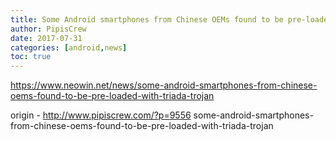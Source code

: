 ```yaml
---
title: Some Android smartphones from Chinese OEMs found to be pre-loaded with Triada Trojan
author: PipisCrew
date: 2017-07-31
categories: [android,news]
toc: true
---
```


https://www.neowin.net/news/some-android-smartphones-from-chinese-oems-found-to-be-pre-loaded-with-triada-trojan

origin - http://www.pipiscrew.com/?p=9556 some-android-smartphones-from-chinese-oems-found-to-be-pre-loaded-with-triada-trojan